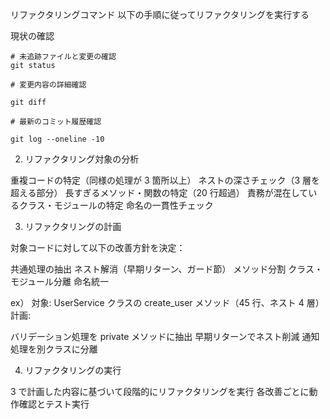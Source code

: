 リファクタリングコマンド
以下の手順に従ってリファクタリングを実行する

現状の確認

```shell
# 未追跡ファイルと変更の確認
git status

# 変更内容の詳細確認

git diff

# 最新のコミット履歴確認

git log --oneline -10
```

2. リファクタリング対象の分析

重複コードの特定（同様の処理が 3 箇所以上）
ネストの深さチェック（3 層を超える部分）
長すぎるメソッド・関数の特定（20 行超過）
責務が混在しているクラス・モジュールの特定
命名の一貫性チェック

3. リファクタリングの計画

対象コードに対して以下の改善方針を決定：

共通処理の抽出
ネスト解消（早期リターン、ガード節）
メソッド分割
クラス・モジュール分離
命名統一

ex）
対象: UserService クラスの create_user メソッド（45 行、ネスト 4 層）
計画:

バリデーション処理を private メソッドに抽出
早期リターンでネスト削減
通知処理を別クラスに分離

4. リファクタリングの実行

3 で計画した内容に基づいて段階的にリファクタリングを実行
各改善ごとに動作確認とテスト実行
